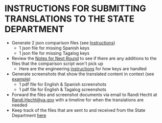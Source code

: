 
# INSTRUCTIONS FOR SUBMITTING TRANSLATIONS TO THE STATE DEPARTMENT

- Generate 2 json comparison files (see [Instructions](https://github.com/department-of-veterans-affairs/va.gov-team/blob/master/products/health-care/checkin/translations/json-compare/README.md))
  - 1 json file for missing Spanish keys
  - 1 json file for missing Tagalog keys
- Review the [Notes for Next Round](https://github.com/department-of-veterans-affairs/va.gov-team/tree/master/products/health-care/checkin/translations#notes-for-next-round) to see if there are any additions to the files that the comparison script won't pick up
  - Here are the engineering [instructions](https://github.com/department-of-veterans-affairs/vets-website/blob/main/src/applications/check-in/README.md#translations) for how keys are handled
- Generate screenshots that show the translated content in context (see [example](https://github.com/department-of-veterans-affairs/va.gov-team/blob/master/products/health-care/checkin/translations/spanish-round-3/Spanish%20-%20Round%203_2022-11-28_20-30-21.pdf))
  - 1 pdf file for English & Spanish screenshots
  - 1 pdf file for English & Tagalog screenshots
- Forward the files and screenshot documents via email to Randi Hecht at Randi.Hecht@va.gov with a timeline for when the translations are needed
- Keep track of the files that are sent to and received from the State Department [here](https://github.com/department-of-veterans-affairs/va.gov-team/tree/master/products/health-care/checkin/translations)
